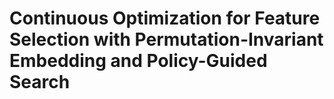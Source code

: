 # Continuous Optimization for Feature Selection with Permutation-Invariant Embedding and Policy-Guided Search
